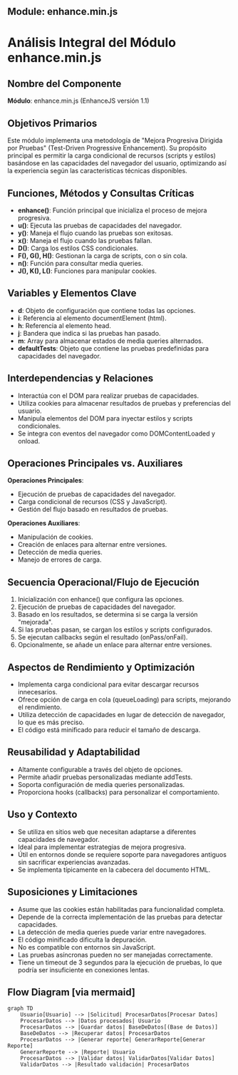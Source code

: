 ## Module: enhance.min.js

# Análisis Integral del Módulo enhance.min.js

## Nombre del Componente
**Módulo**: enhance.min.js (EnhanceJS versión 1.1)

## Objetivos Primarios
Este módulo implementa una metodología de "Mejora Progresiva Dirigida por Pruebas" (Test-Driven Progressive Enhancement). Su propósito principal es permitir la carga condicional de recursos (scripts y estilos) basándose en las capacidades del navegador del usuario, optimizando así la experiencia según las características técnicas disponibles.

## Funciones, Métodos y Consultas Críticas
- **enhance()**: Función principal que inicializa el proceso de mejora progresiva.
- **u()**: Ejecuta las pruebas de capacidades del navegador.
- **y()**: Maneja el flujo cuando las pruebas son exitosas.
- **x()**: Maneja el flujo cuando las pruebas fallan.
- **D()**: Carga los estilos CSS condicionales.
- **F(), G(), H()**: Gestionan la carga de scripts, con o sin cola.
- **n()**: Función para consultar media queries.
- **J(), K(), L()**: Funciones para manipular cookies.

## Variables y Elementos Clave
- **d**: Objeto de configuración que contiene todas las opciones.
- **i**: Referencia al elemento documentElement (html).
- **h**: Referencia al elemento head.
- **j**: Bandera que indica si las pruebas han pasado.
- **m**: Array para almacenar estados de media queries alternados.
- **defaultTests**: Objeto que contiene las pruebas predefinidas para capacidades del navegador.

## Interdependencias y Relaciones
- Interactúa con el DOM para realizar pruebas de capacidades.
- Utiliza cookies para almacenar resultados de pruebas y preferencias del usuario.
- Manipula elementos del DOM para inyectar estilos y scripts condicionales.
- Se integra con eventos del navegador como DOMContentLoaded y onload.

## Operaciones Principales vs. Auxiliares
**Operaciones Principales**:
- Ejecución de pruebas de capacidades del navegador.
- Carga condicional de recursos (CSS y JavaScript).
- Gestión del flujo basado en resultados de pruebas.

**Operaciones Auxiliares**:
- Manipulación de cookies.
- Creación de enlaces para alternar entre versiones.
- Detección de media queries.
- Manejo de errores de carga.

## Secuencia Operacional/Flujo de Ejecución
1. Inicialización con enhance() que configura las opciones.
2. Ejecución de pruebas de capacidades del navegador.
3. Basado en los resultados, se determina si se carga la versión "mejorada".
4. Si las pruebas pasan, se cargan los estilos y scripts configurados.
5. Se ejecutan callbacks según el resultado (onPass/onFail).
6. Opcionalmente, se añade un enlace para alternar entre versiones.

## Aspectos de Rendimiento y Optimización
- Implementa carga condicional para evitar descargar recursos innecesarios.
- Ofrece opción de carga en cola (queueLoading) para scripts, mejorando el rendimiento.
- Utiliza detección de capacidades en lugar de detección de navegador, lo que es más preciso.
- El código está minificado para reducir el tamaño de descarga.

## Reusabilidad y Adaptabilidad
- Altamente configurable a través del objeto de opciones.
- Permite añadir pruebas personalizadas mediante addTests.
- Soporta configuración de media queries personalizadas.
- Proporciona hooks (callbacks) para personalizar el comportamiento.

## Uso y Contexto
- Se utiliza en sitios web que necesitan adaptarse a diferentes capacidades de navegador.
- Ideal para implementar estrategias de mejora progresiva.
- Útil en entornos donde se requiere soporte para navegadores antiguos sin sacrificar experiencias avanzadas.
- Se implementa típicamente en la cabecera del documento HTML.

## Suposiciones y Limitaciones
- Asume que las cookies están habilitadas para funcionalidad completa.
- Depende de la correcta implementación de las pruebas para detectar capacidades.
- La detección de media queries puede variar entre navegadores.
- El código minificado dificulta la depuración.
- No es compatible con entornos sin JavaScript.
- Las pruebas asíncronas pueden no ser manejadas correctamente.
- Tiene un timeout de 3 segundos para la ejecución de pruebas, lo que podría ser insuficiente en conexiones lentas.
## Flow Diagram [via mermaid]
```mermaid
graph TD
    Usuario[Usuario] --> |Solicitud| ProcesarDatos[Procesar Datos]
    ProcesarDatos --> |Datos procesados| Usuario
    ProcesarDatos --> |Guardar datos| BaseDeDatos[(Base de Datos)]
    BaseDeDatos --> |Recuperar datos| ProcesarDatos
    ProcesarDatos --> |Generar reporte| GenerarReporte[Generar Reporte]
    GenerarReporte --> |Reporte| Usuario
    ProcesarDatos --> |Validar datos| ValidarDatos[Validar Datos]
    ValidarDatos --> |Resultado validación| ProcesarDatos
```
